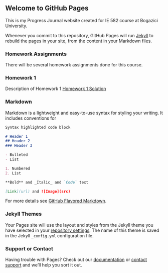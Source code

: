 ## Welcome to GitHub Pages

This is my Progress Journal website created for IE 582 course at Bogazici University.

Whenever you commit to this repository, GitHub Pages will run [Jekyll](https://jekyllrb.com/) to rebuild the pages in your site, from the content in your Markdown files.

### Homework Assignments
There will be several homework assignments done for this course.

### Homework 1
Description of Homework 1
[Homework 1 Solution](https://github.com/enesssari/Personal/blob/gh-pages-personal/IE%20582%20HW%201-%20Enes%20Sar%C4%B1.html)

### Markdown

Markdown is a lightweight and easy-to-use syntax for styling your writing. It includes conventions for

```markdown
Syntax highlighted code block

# Header 1
## Header 2
### Header 3

- Bulleted
- List

1. Numbered
2. List

**Bold** and _Italic_ and `Code` text

[Link](url) and ![Image](src)
```

For more details see [GitHub Flavored Markdown](https://guides.github.com/features/mastering-markdown/).

### Jekyll Themes

Your Pages site will use the layout and styles from the Jekyll theme you have selected in your [repository settings](https://github.com/enesssari/Personal/settings/pages). The name of this theme is saved in the Jekyll `_config.yml` configuration file.

### Support or Contact

Having trouble with Pages? Check out our [documentation](https://docs.github.com/categories/github-pages-basics/) or [contact support](https://support.github.com/contact) and we’ll help you sort it out.
